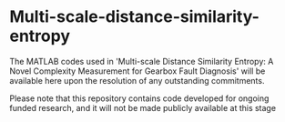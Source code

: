 # Multi-scale-distance-similarity-entropy
The MATLAB codes used in 'Multi-scale Distance Similarity Entropy: A Novel Complexity Measurement for Gearbox Fault Diagnosis' will be available here upon the resolution of any outstanding commitments.

Please note that this repository contains code developed for ongoing funded research, and it will not be made publicly available at this stage
